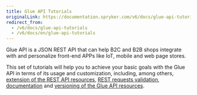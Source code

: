 ```yaml
---
title: Glue API Tutorials
originalLink: https://documentation.spryker.com/v6/docs/glue-api-tutorials
redirect_from:
  - /v6/docs/glue-api-tutorials
  - /v6/docs/en/glue-api-tutorials
---
```


Glue API is a JSON REST API that can help B2C and B2B shops integrate with and personalize front-end APPs like IoT, mobile and web page stores. 

This set of tutorials will help you to achieve your basic goals with the Glue API in terms of its usage and customization, including, among others, [extension of the REST API resources](/docs/scos/dev/tutorials/202001.0/introduction/glue-api/extending-a-res), [REST requests validation](/docs/scos/dev/tutorials/202001.0/introduction/glue-api/validating-rest), [documentation](/docs/scos/dev/tutorials/202001.0/introduction/glue-api/documenting-glu) and [versioning of the Glue API resources](/docs/scos/dev/tutorials/202001.0/introduction/glue-api/versioning-rest).


